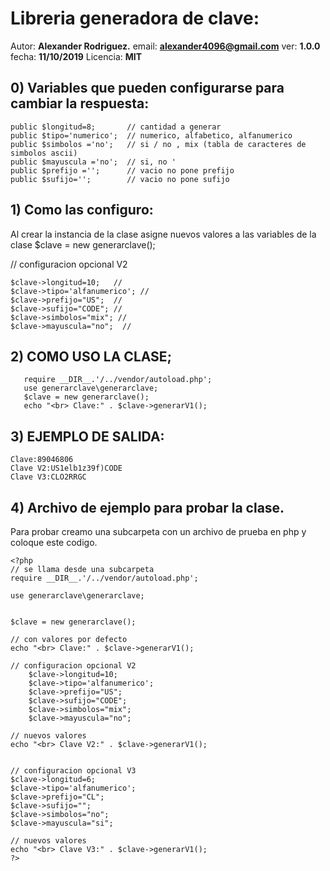 
# Libreria generadora de clave:
 Autor: **Alexander Rodriguez.**
 email: **alexander4096@gmail.com**
 ver: **1.0.0**
 fecha: **11/10/2019**
 Licencia: **MIT**


## 0) Variables que pueden configurarse para cambiar la respuesta:

    public $longitud=8;       // cantidad a generar
    public $tipo='numerico';  // numerico, alfabetico, alfanumerico
    public $simbolos ='no';   // si / no , mix (tabla de caracteres de simbolos ascii)
    public $mayuscula ='no';  // si, no '
    public $prefijo ='';      // vacio no pone prefijo
    public $sufijo='';        // vacio no pone sufijo
	

## 1) Como las configuro:

  Al crear la instancia de la clase asigne nuevos valores a las variables de la clase
  $clave = new generarclave();
  
// configuracion opcional V2

    $clave->longitud=10;   //
    $clave->tipo='alfanumerico'; //
    $clave->prefijo="US";  //
    $clave->sufijo="CODE"; //
    $clave->simbolos="mix"; //
    $clave->mayuscula="no";  //

## 2) COMO USO LA CLASE;
```
   require __DIR__.'/../vendor/autoload.php'; 
   use generarclave\generarclave;             
   $clave = new generarclave();               
   echo "<br> Clave:" . $clave->generarV1();  
```	
## 3) EJEMPLO DE SALIDA:
```
Clave:89046806
Clave V2:US1elb1z39f)CODE
Clave V3:CLO2RRGC
```
## 4) Archivo de ejemplo para probar la clase.

Para probar creamo una subcarpeta con un archivo de prueba en php y coloque este codigo.
```
<?php
// se llama desde una subcarpeta
require __DIR__.'/../vendor/autoload.php';

use generarclave\generarclave;


$clave = new generarclave();

// con valores por defecto
echo "<br> Clave:" . $clave->generarV1();

// configuracion opcional V2
    $clave->longitud=10;
    $clave->tipo='alfanumerico';
    $clave->prefijo="US";
    $clave->sufijo="CODE";
    $clave->simbolos="mix";
    $clave->mayuscula="no";

// nuevos valores  
echo "<br> Clave V2:" . $clave->generarV1();


// configuracion opcional V3
$clave->longitud=6;
$clave->tipo='alfanumerico';
$clave->prefijo="CL";
$clave->sufijo="";
$clave->simbolos="no";
$clave->mayuscula="si";

// nuevos valores  
echo "<br> Clave V3:" . $clave->generarV1();
?>
```
